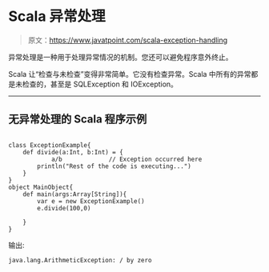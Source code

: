 # Scala 异常处理

> 原文：<https://www.javatpoint.com/scala-exception-handling>

异常处理是一种用于处理异常情况的机制。您还可以避免程序意外终止。

Scala 让“检查与未检查”变得非常简单。它没有检查异常。Scala 中所有的异常都是未检查的，甚至是 SQLException 和 IOException。

* * *

## 无异常处理的 Scala 程序示例

```

class ExceptionExample{
    def divide(a:Int, b:Int) = {
            a/b				// Exception occurred here
        println("Rest of the code is executing...")
    }
}
object MainObject{
    def main(args:Array[String]){
        var e = new ExceptionExample()
        e.divide(100,0)

    }
}

```

输出:

```
java.lang.ArithmeticException: / by zero

```